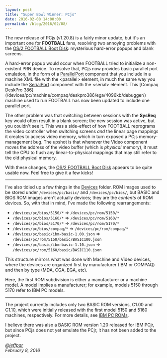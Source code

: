 ```yaml
---
layout: post
title: "Super Bowl Winner: PCjs"
date: 2016-02-08 14:00:00
permalink: /blog/2016/02/08/
---
```


The new release of PCjs (v1.20.8) is a fairly minor update, but it's an important one for **FOOTBALL** fans, resolving
two annoying problems with the [OS/2 FOOTBALL Boot Disk](/disks/pc/os2/misc/football/87058/): mysterious hard-error popups
and blank screens.

A hard-error popup would occur when FOOTBALL tried to initialize a non-existent PRN device.  To resolve that, PCjs
now provides basic parallel port emulation, in the form of a [ParallelPort](/docs/pcjs/parallel/) component that you
include in a machine XML file with the &lt;parallel&gt; element, in much the same way you include the
[SerialPort](/docs/pcjs/serial/) component with the &lt;serial&gt; element.  This [Compaq DeskPro 386]
(/devices/pc/machine/compaq/deskpro386/ega/4096kb/debugger/) machine used to run FOOTBALL has now been updated to
include one parallel port.

The other problem was that switching between sessions with the **SysReq** key would often result in a blank screen;
the new session was active, but you couldn't see it.  This was a side-effect of how FOOTBALL reprograms the video
controller when switching screens *and* the linear page mappings it creates to access video memory, which in turn
exposed a PCjs memory-management bug.  The upshot is that whenever the Video component moves the address of the video
buffer (which is *physical* memory), it must tell the CPU to flush any linear-to-physical mappings that may still refer
to the old physical memory.

With these changes, the [OS/2 FOOTBALL Boot Disk](/disks/pc/os2/misc/football/87058/) appears to be quite usable now.
Feel free to give it a few kicks!

---

I've also tidied up a few things in the [Devices](/devices/) folder.  ROM images used to be stored under
`/devices/pc/basic/` and `/devices/pc/bios/`, but BASIC and BIOS ROM images aren't actually devices; they are the
*contents* of ROM devices.  So, with that in mind, I've made the following rearrangements:

* `/devices/pc/bios/5150/*` => `/devices/pc/rom/5150/*`
* `/devices/pc/bios/5160/*` => `/devices/pc/rom/5160/*`
* `/devices/pc/bios/5170/*` => `/devices/pc/rom/5170/*`
* `/devices/pc/bios/compaq/*` => `/devices/pc/rom/compaq/*`
* `/devices/pc/basic/ibm-basic-1.00.json` => `/devices/pc/rom/5150/basic/BASIC100.json`
* `/devices/pc/basic/ibm-basic-1.10.json` => `/devices/pc/rom/5160/basic/BASIC110.json`

This structure mirrors what was done with Machine and Video devices, where the devices are organized
first by manufacturer (IBM or COMPAQ) and then by type (MDA, CGA, EGA, etc).

Here, the first ROM subdivision is either a manufacturer or a machine model.  A model implies a manufacturer;
for example, models 5150 through 5170 refer to IBM PC models.

---

The project currently includes only two BASIC ROM versions, C1.00 and C1.10, which were initially released with the
first model 5150 and 5160 machines, respectively.  For more details, see [IBM PC ROMs](/devices/pc/rom/).

I believe there was also a BASIC ROM version 1.20 released for IBM PCjr, but since PCjs does not yet emulate the PCjr,
it has not been added to the project.

*[@jeffpar](http://twitter.com/jeffpar)*  
*February 8, 2016*
